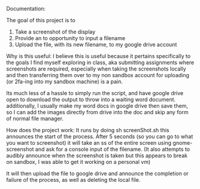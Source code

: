 Documentation:

The goal of this project is to 
1) Take a screenshot of the display
2) Provide an to opportunity to input a filename
3) Upload the file, with its new filename, to my google drive account

Why is this useful:
I believe this is useful because it pertains specifically to the goals I find myself exploring in class, aka submitting assignments where screenshots are required, especially when taking the screenshots locally and then transferring them over to my non sandbox account for uploading (or 2fa-ing into my sandbox machine) is a pain. 

Its much less of a hassle to simply run the script, and have google drive open to download the output to throw into a waiting word document.
additionally, I usually make my word docs in google drive then save them, so I can add the images directly from drive into the doc and skip any form of normal file manager.

How does the project work:
It runs by doing sh screenShot.sh 
this announces the start of the process. After 5 seconds (so you can go to what you want to screenshot) it will take an ss of the entire screen using gnome-screenshot and ask for a console input of the filename. (It also attempts to audibly announce when the screenshot is taken but this appears to break on sandbox, I was able to get it working on a personal vm)

It will then upload the file to google drive and announce the completion or failure of the process, as well as deleting the local file.

